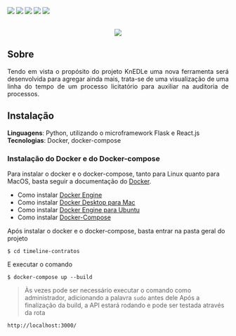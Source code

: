 <img src="https://img.shields.io/badge/License-GPLv3-blue.svg?style=for-the-badge&logo=appveyor&color=%3Cblue%3E"> <img src="https://img.shields.io/github/issues/UnB-KnEDLe/timeline-contratos?style=for-the-badge&logo=appveyor&color=%3Cblue%3E"> <img src="https://img.shields.io/github/issues-closed/UnB-KnEDLe/timeline-contratos?color=blue&style=for-the-badge"> <img src="https://img.shields.io/github/stars/UnB-KnEDLe/timeline-contratos?style=for-the-badge&logo=appveyor&color=%3Cblue%3E"> <img src="https://img.shields.io/github/forks/UnB-KnEDLe/timeline-contratos?style=for-the-badge&logo=appveyor&color=%3Cblue%3E">
</br>
</br>
<p align="center"><img src="https://user-images.githubusercontent.com/48137972/157878107-81c8898d-8bd8-4838-a788-28dab929dbaa.png"></p>

## Sobre
<p align="justify">Tendo em vista o propósito do projeto KnEDLe uma nova ferramenta será desenvolvida para agregar ainda mais, trata-se de uma visualização de uma linha do tempo de um processo licitatório para auxiliar na auditoria de processos.</p>

## Instalação 
**Linguagens**: Python, utilizando o microframework Flask e React.js<br>
**Tecnologias**: Docker, docker-compose<br>

### Instalação do Docker e do Docker-compose
Para instalar o docker e o docker-compose, tanto para Linux quanto para MacOS, basta seguir a documentação do [Docker](https://docs.docker.com/).
* Como instalar [Docker Engine](https://docs.docker.com/engine/install/)
* Como instalar [Docker Desktop para Mac](https://docs.docker.com/docker-for-mac/install/)
* Como instalar [Docker Engine para Ubuntu](https://docs.docker.com/engine/install/ubuntu/)
* Como instalar [Docker-Compose](https://docs.docker.com/compose/install/)

Após instalar o docker e o docker-compose, basta entrar na pasta geral do projeto
```
$ cd timeline-contratos
```
E executar o comando
```
$ docker-compose up --build
```
> Às vezes pode ser necessário executar o comando como administrador, adicionando a palavra ```sudo``` antes dele
Após a finalização da build, a API estará rodando e pode ser testada através da rota
```
http://localhost:3000/

